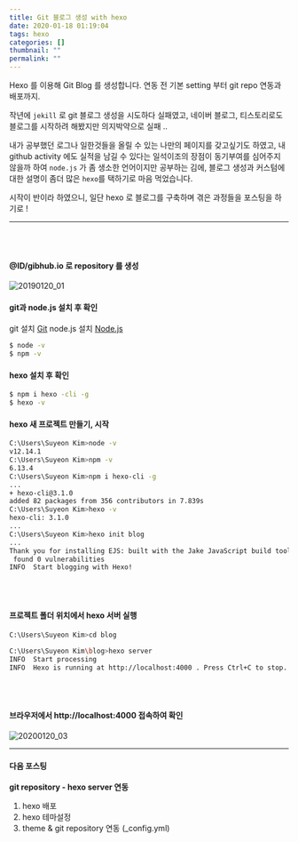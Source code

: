 ```yaml
---
title: Git 블로그 생성 with hexo
date: 2020-01-18 01:19:04
tags: hexo
categories: []
thumbnail: ""
permalink: ""
---
```


Hexo 를 이용해 Git Blog 를 생성합니다.
연동 전 기본 setting 부터 git repo 연동과 배포까지.
<!-- excerpt -->

작년에 `jekill` 로 git 블로그 생성을 시도하다 실패였고,
네이버 블로그, 티스토리로도 블로그를 시작하려 해봤지만 의지박약으로 실패 ..

내가 공부했던 로그나 일한것들을 올릴 수 있는 나만의 페이지를 갖고싶기도 하였고,
내 github activity 에도 실적을 남길 수 있다는 일석이조의 장점이 동기부여를 심어주지 않을까 하여
`node.js` 가 좀 생소한 언어이지만 공부하는 김에,
블로그 생성과 커스텀에 대한 설명이 좀더 많은 `hexo`를 택하기로 마음 먹었습니다.

시작이 반이라 하였으니,
일단 hexo 로 블로그를 구축하며 겪은 과정들을 포스팅을 하기로 !

***
<!-- toc -->
<!-- 1. github 에  본인 ID.gitgub.io 명으로 repository 를 생성합니다.
2. git 설치 [Git](https://git-scm.com/book/ko/v2/%EC%8B%9C%EC%9E%91%ED%95%98%EA%B8%B0-Git-%EC%84%A4%EC%B9%98)
3. node.js 설치 [Node.js](https://nodejs.org/ko/download/)
4. node.js 를 이용한 hexo 설치
5. hexo 새 프로젝트 만들기, 시작.
6. 프로젝트 폴더 위치에서 hexo 서버 실행
7. 브라우저에서 서버접속하여 확인 -->

<br/>
<br/>

#### @ID/gibhub.io 로 repository 를 생성
![20190120_01](https://user-images.githubusercontent.com/28856435/72684483-1b3c0080-3b24-11ea-8a3e-cc52ede28df1.jpg)
<br/>

#### git과 node.js 설치 후 확인

git 설치 [Git](https://git-scm.com/book/ko/v2/%EC%8B%9C%EC%9E%91%ED%95%98%EA%B8%B0-Git-%EC%84%A4%EC%B9%98)
node.js 설치 [Node.js](https://nodejs.org/ko/download/)

``` bash
$ node -v
$ npm -v
```

#### hexo 설치 후 확인

``` bash
$ npm i hexo -cli -g
$ hexo -v
```

#### hexo 새 프로젝트 만들기, 시작

``` bash
C:\Users\Suyeon Kim>node -v
v12.14.1
C:\Users\Suyeon Kim>npm -v
6.13.4
C:\Users\Suyeon Kim>npm i hexo-cli -g
...
+ hexo-cli@3.1.0
added 82 packages from 356 contributors in 7.839s
C:\Users\Suyeon Kim>hexo -v
hexo-cli: 3.1.0
...
C:\Users\Suyeon Kim>hexo init blog
... 
Thank you for installing EJS: built with the Jake JavaScript build tool (https://jakejs.com/)
 found 0 vulnerabilities
INFO  Start blogging with Hexo!
```

<br/>
<br/>

#### 프로젝트 폴더 위치에서 hexo 서버 실행
``` bash
C:\Users\Suyeon Kim>cd blog
 
C:\Users\Suyeon Kim\blog>hexo server
INFO  Start processing
INFO  Hexo is running at http://localhost:4000 . Press Ctrl+C to stop.
```

<br/>
<br/>

#### 브라우저에서 http://localhost:4000 접속하여 확인

![20200120_03](https://user-images.githubusercontent.com/28856435/72684672-ff395e80-3b25-11ea-9d04-2a25e1759c3c.jpg)

***

#### 다음 포스팅
**git repository - hexo server 연동**
1. hexo 배포
2. hexo 테마설정
3. theme & git repository 연동 (_config.yml)